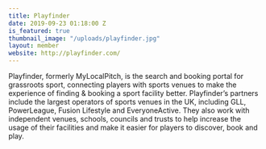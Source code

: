```yaml
---
title: Playfinder
date: 2019-09-23 01:18:00 Z
is_featured: true
thumbnail_image: "/uploads/playfinder.jpg"
layout: member
website: http://playfinder.com/
---
```


Playfinder, formerly MyLocalPitch, is the search and booking portal for grassroots sport, connecting players with sports venues to make the experience of finding & booking a sport facility better. Playfinder’s partners include the largest operators of sports venues in the UK, including GLL, PowerLeague, Fusion Lifestyle and EveryoneActive. They also work with independent venues, schools, councils and trusts to help increase the usage of their facilities and make it easier for players to discover, book and play.
